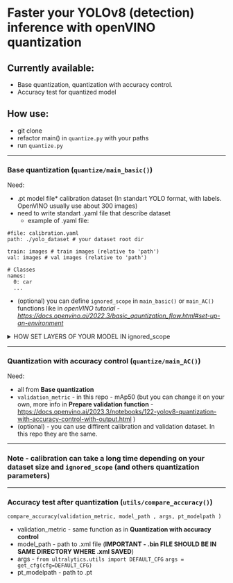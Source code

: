 # Faster your YOLOv8 (detection) inference with openVINO quantization

## Currently available: 
* Base quantization, quantization with accuracy control.
* Accuracy test for quantized model 

## How use:
* git clone
* refactor main() in `quantize.py` with your paths
* run `quantize.py`

---
### Base quantization (`quantize/main_basic()`)

Need:
* .pt model file* calibration dataset (In standart YOLO format, with labels. OpenVINO usually use about 300 images)
* need to write standart .yaml file that describe dataset
  *  example of .yaml file:

```
#file: calibration.yaml
path: ./yolo_dataset # your dataset root dir

train: images # train images (relative to 'path') 
val: images # val images (relative to 'path') 

# Classes
names:
  0: car
  ...
```
* (optional) you can define `ignored_scope` in `main_basic()` or `main_AC()` functions like in *openVINO tutorial - https://docs.openvino.ai/2022.3/basic_qauntization_flow.html#set-up-an-environment*

<details>
  <summary>HOW SET LAYERS OF YOUR MODEL IN ignored_scope </summary>
  
  In OpenVino example you can see that layer names for `ignored_scope` parameter looks like this:
  ```python
  names=[
            "/model.22/dfl/conv/Conv",  # in the post-processing subgraph
            "/model.22/Add",
            "/model.22/Add_1",
            "/model.22/Add_2",
            "/model.22/Add_3",
            "/model.22/Add_4",
            "/model.22/Add_5",
            "/model.22/Add_6",
            "/model.22/Add_7",
            "/model.22/Add_8",
            "/model.22/Add_9",
            "/model.22/Add_10"
        ]
  ```
  If you want to see all layer names of your model &rarr; pass  `get_model_graph = True` in `main_basic()` function.
  It will save .dot file in `graph/dump/graph_model.dot`. Looking at this file you can understand all layer names to pass it to `ignored_scope`.
  Also, you can visualise it file (for example in https://www.devtoolsdaily.com/graphviz/):
  
  | 	link to image here |
  |---------------------|


  
</details>

---
### Quantization with accuracy control (`quantize/main_AC()`)

Need:
* all from **Base quantization**
* `validation_metric` - in this repo - mAp50 (but you can change it on your own, more info in **Prepare validation function** - https://docs.openvino.ai/2023.3/notebooks/122-yolov8-quantization-with-accuracy-control-with-output.html  )
* (optional) - you can use diffirent calibration and validation dataset. In this repo they are the same.

---

### Note - calibration can take a long time depending on your dataset size and `ignored_scope` (and others quantization parameters)

---
### Accuracy test after quantization (`utils/compare_accuracy()`)
```angular2html
compare_accuracy(validation_metric, model_path , args, pt_modelpath )
```
* validation_metric - same function as in **Quantization with accuracy control**
* model_path - path to .xml file (**IMPORTANT - .bin FILE SHOULD BE IN SAME DIRECTORY WHERE .xml SAVED**)
* args - `from ultralytics.utils import DEFAULT_CFG` `args = get_cfg(cfg=DEFAULT_CFG)`
* pt_modelpath - path to .pt 